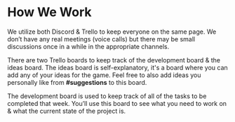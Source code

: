 # How We Work

We utilize both Discord & Trello to keep everyone on the same page. We don’t have any real meetings (voice calls) but there may be small discussions once in a while in the appropriate channels.

There are two Trello boards to keep track of the development board & the ideas board. The ideas board is self-explanatory, it's a board where you can add any of your ideas for the game. Feel free to also add ideas you personally like from <b>#suggestions</b> to this board.

The development board is used to keep track of all of the tasks to be completed that week. You’ll use this board to see what you need to work on & what the current state of the project is.
